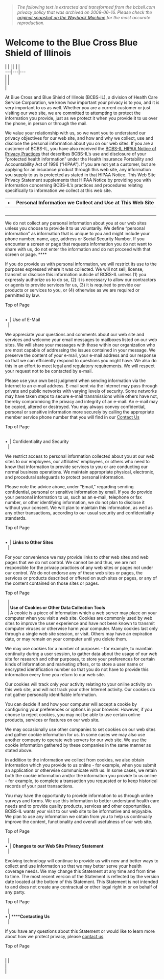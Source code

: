 > *The following text is extracted and transformed from the bcbsil.com privacy policy that was archived on 2009-06-16. Please check the [original snapshot on the Wayback Machine](https://web.archive.org/web/20090616054516id_/http%3A//www.bcbsil.com/privacy_statement.htm) for the most accurate reproduction.*

# Welcome to the Blue Cross Blue Shield of Illinois

|  |  |  |  |  |   
---|---|---  
|  |   
|  |   
|   
  
At Blue Cross and Blue Shield of Illinois (BCBS-IL), a division of Health Care Service Corporation, we know how important your privacy is to you, and it is very important to us as well. Whether you are a current customer or just visiting our web site, we are committed to attempting to protect the information you provide, just as we protect it when you provide it to us over the phone, in person or through the mail. 

We value your relationship with us, so we want you to understand our privacy objectives for our web site, and how and why we collect, use and disclose the personal information about you on our web sites. If you are a customer of BCBS-IL, you have also received the [BCBS-IL HIPAA Notice of Privacy Practices](http://www.bcbsil.com/hipaa.htm) that describes BCBS-IL’s use and disclosure of your “protected health information” under the Health Insurance Portability and Accountability Act of 1996 (“HIPAA”). If you are not yet a customer, but are applying for an insurance product through this web site, any information you supply to us is protected as stated in that HIPAA Notice. This Web Site Privacy Statement supplements that HIPAA Notice by providing you with information concerning BCBS-IL’s practices and procedures relating specifically to information we collect at this web site. 

| •  | Personal Information we Collect and Use at This Web Site   
---|---  
  | 

We do not collect any personal information about you at our web sites unless you choose to provide it to us voluntarily. We define “personal information” as information that is unique to you and might include your phone number, name, age, address or Social Security Number. If you encounter a screen or page that requests information you do not want to share with us, do not enter the information and do not proceed with that screen or page. ****

If you do provide us with personal information, we will restrict its use to the purposes expressed where it was collected. We will not sell, license, transmit or disclose this information outside of BCBS-IL unless (1) you expressly authorize us to do so, (2) it is necessary to allow our contractors or agents to provide services for us, (3) it is required to provide our products or services to you, or (4) otherwise as we are required or permitted by law.

Top of Page  
  
   
•  | Use of E-Mail  
  | 

We appreciate your questions and comments about our web site and services and welcome your email messages to mailboxes listed on our web sites. We will share your messages with those within our organization who are most capable of addressing the issues contained in your message. We preserve the content of your e-mail, your e-mail address and our response so that we can efficiently respond to questions you might have. We also do this in an effort to meet legal and regulatory requirements. We will respect your request not to be contacted by e-mail. 

Please use your own best judgment when sending information via the Internet to an e-mail address. E-mail sent via the Internet may pass through private and public networks with varying levels of security. Some networks may have taken steps to secure e-mail transmissions while others have not, thereby compromising the privacy and integrity of an e-mail. An e-mail may be copied, altered or destroyed. You may always convey confidential, personal or sensitive information more securely by calling the appropriate member service phone number that you will find in our [Contact Us](http://www.bcbsil.com/member/contacts.htm)

Top of Page  
  
   
•  | Confidentiality and Security   
  | 

We restrict access to personal information collected about you at our web sites to our employees, our affiliates' employees, or others who need to know that information to provide services to you or are conducting our normal business operations. We maintain appropriate physical, electronic, and procedural safeguards to protect personal information. 

Please note the advice above, under “Email,” regarding sending confidential, personal or sensitive information by email. If you do provide your personal information to us, such as an e-mail, telephone or fax number, or other identifying information, we do not plan to disclose it without your consent. We will plan to maintain this information, as well as any other transactions, according to our usual security and confidentiality standards.

Top of Page  
  
   
•  | **Links to Other Sites**  
  | 

For your convenience we may provide links to other web sites and web pages that we do not control. We cannot be and thus, we are not responsible for the privacy practices of any web sites or pages not under our control. We do not endorse any of these web sites or pages, the services or products described or offered on such sites or pages, or any of the content contained on those sites or pages. 

Top of Page  
  
  |    
  | **Use of Cookies or Other Data Collection Tools**  
  |  A cookie is a piece of information which a web server may place on your computer when you visit a web site. Cookies are commonly used by web sites to improve the user experience and have not been known to transmit computer viruses or otherwise harm your computer. Many cookies last only through a single web site session, or visit. Others may have an expiration date, or may remain on your computer until you delete them. 

We may use cookies for a number of purposes - for example, to maintain continuity during a user session, to gather data about the usage of our web site for research and other purposes, to store your preferences for certain kinds of information and marketing offers, or to store a user name or encrypted identification number so that you do not have to provide this information every time you return to our web site. 

Our cookies will track only your activity relating to your online activity on this web site, and will not track your other Internet activity. Our cookies do not gather personally identifiable information. 

You can decide if and how your computer will accept a cookie by configuring your preferences or options in your browser. However, if you choose to reject cookies, you may not be able to use certain online products, services or features on our web site. 

We may occasionally use other companies to set cookies on our web sites and gather cookie information for us. In some cases we may also use another company to operate web servers for our web site. We use the cookie information gathered by these companies in the same manner as stated above. 

In addition to the information we collect from cookies, we also obtain information which you provide to us online - for example, when you submit an application or otherwise communicate with us. In some cases, we retain both the cookie information and/or the information you provide to us online - for example, to complete a transaction you requested or to keep historical records of your past transactions. 

You may have the opportunity to provide information to us through online surveys and forms. We use this information to better understand health care needs and to provide quality products, services and other opportunities. BCBS-IL wants your visit to our web site to be informative and enjoyable.  We plan to use any information we obtain from you to help us continually improve the content, functionality and overall usefulness of our web site. 

Top of Page  
  
  |    
•  | **Changes to our Web Site Privacy Statement**  
  | 

Evolving technology will continue to provide us with new and better ways to collect and use information so that we may better serve your health coverage needs. We may change this Statement at any time and from time to time. The most recent version of the Statement is reflected by the version date located at the bottom of this Statement. This Statement is not intended to and does not create any contractual or other legal right in or on behalf of any party.

Top of Page  
  
  |    
• | ******Contacting Us**  
  | 

If you have any questions about this Statement or would like to learn more about how we protect privacy, please [contact us](http://www.bcbsil.com/member/contacts.htm)

Top of Page  
  
   
|  |   
|    
| 
